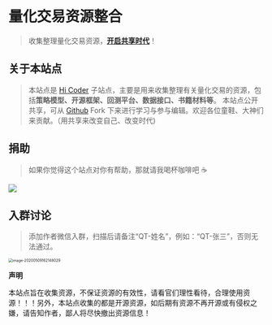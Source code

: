 # 量化交易资源整合

> 收集整理量化交易资源，**[开启共享时代]()**！

## 关于本站点
> 本站点是 [Hi Coder](http://hicoder.com.cn) 子站点，主要是用来收集整理有关量化交易的资源，包括**策略模型、开源框架、回测平台、数据接口、书籍材料等**。
> 本站点公开共享，可从 [Github](https://github.com/mrshiqiqi/quantitative-resource-doc) Fork 下来进行学习与参与编辑。欢迎各位童鞋、大神们来贡献。（用共享来改变自己、改变时代)

## 捐助
> 如果你觉得这个站点对你有帮助，那就请我喝杯咖啡吧 ☕

![](https://cdn.jsdelivr.net/gh/mrshiqiqi/resource/paycode.png)

## 入群讨论

> 添加作者微信入群，扫描后请备注“QT-姓名”，例如：“QT-张三”，否则无法通过。

<img src="https://cdn.jsdelivr.net/gh/mrshiqiqi/quantitative-resource-doc/_picture/image-20200509162148029.png" alt="image-20200509162148029" style="zoom:50%;" />

**声明**

本站点旨在收集资源，不保证资源的有效性，请看官们理性看待，合理使用资源！！！另外，本站点收集的都是开源资源，如后期有资源不再开源或有侵权之嫌，请告知作者，鄙人将尽快撤出资源信息！